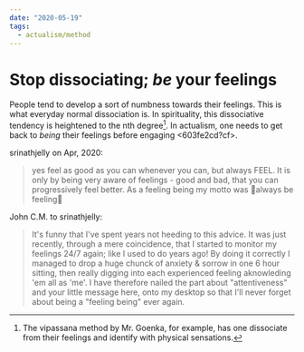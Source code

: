 ```yaml
---
date: "2020-05-19"
tags:
  - actualism/method
---
```


# Stop dissociating; *be* your feelings

People tend to develop a sort of numbness towards their feelings. This is what everyday normal dissociation is. In spirituality, this dissociative tendency is heightened to the nth degree[^goenka]. In actualism, one needs to get back to *being* their feelings before engaging <603fe2cd?cf>. 

srinathjelly on Apr, 2020:

> yes feel as good as you can whenever you can, but always FEEL. It is only by
  being very aware of feelings - good and bad, that you can progressively feel
  better. As a feeling being my motto was always be feeling

John C.M. to srinathjelly:

> It's funny that I've spent years not heeding to this advice. It was just
  recently, through a mere coincidence, that I started to monitor my feelings
  24/7 again; like I used to do years ago! By doing it correctly I managed to
  drop a huge chunck of anxiety & sorrow in one 6 hour sitting, then really
  digging into each experienced feeling aknowleding 'em all as 'me'. I have
  therefore nailed the part about "attentiveness" and your little message here,
  onto my desktop so that I'll never forget about being a "feeling being" ever
  again.

[^goenka]: The vipassana method by Mr. Goenka, for example, has one dissociate from their feelings and identify with physical sensations.